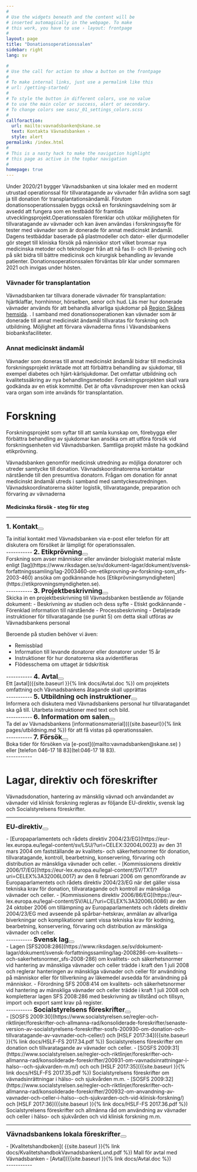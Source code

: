 ```yaml
---
#
# Use the widgets beneath and the content will be
# inserted automagically in the webpage. To make
# this work, you have to use › layout: frontpage
#
layout: page
title: "Donationsoperationssalen"
sidebar: right
lang: sv

#
# Use the call for action to show a button on the frontpage
#
# To make internal links, just use a permalink like this
# url: /getting-started/
#
# To style the button in different colors, use no value
# to use the main color or success, alert or secondary.
# To change colors see sass/_01_settings_colors.scss
#
callforaction:
  url: mailto:vavnadsbanken@skane.se
  text: Kontakta Vävnadsbanken ›
  style: alert
permalink: /index.html
#
# This is a nasty hack to make the navigation highlight
# this page as active in the topbar navigation
#
homepage: true
---
```

Under 2020/21 bygger Vävnadsbanken ut sina lokaler med en modernt utrustad operationssal för tillvaratagande av vävnader från avlidna som sagt ja till donation för transplantationsändamål. Förutom donationsoperationssalen byggs också en forskningsavdelning som är avsedd att fungera som en testbädd för framtida utvecklingsprojekt.Operationssalen förenklar och utökar möjligheten för tillvaratagande av vävnader och kan även användas i forskningssyfte för tester med vävnader som är donerade för annat medicinskt ändamål. Dagens testbäddar baserade på plastmodeller och dator- eller djurmodeller gör steget till kliniska försök på människor stort vilket bromsar nya medicinska metoder och teknologier från att nå fas II- och III-prövning och på sikt bidra till bättre medicinsk och kirurgisk behandling av levande patienter. Donationsoperationssalen förväntas blir klar under sommaren 2021 och invigas under hösten.

### Vävnader för transplantation
Vävnadsbanken tar tillvara donerade vävnader för transplantation: hjärtklaffar, hornhinnor, hörselben, senor och hud. Läs mer hur donerade vävnader används för att behandla allvarliga sjukdomar på  [Region Skånes hemsida](https://vard.skane.se/skanes-universitetssjukhus-sus/om-oss/profilomraden/vavnadsbanken/). .  I samband med donationsoperationen kan vävnader som är donerade till annat medicinskt ändamål tillvaratas för forskning och utbildning. Möjlighet att förvara vävnaderna finns i Vävandsbankens biobanksfaciliteter.

### Annat medicinskt ändamål
Vävnader som doneras till annat medicinskt ändamål bidrar till medicinska forskningsprojekt inriktade mot att förbättra behandling av sjukdomar, till exempel diabetes och hjärt-kärlsjukdomar. Det omfattar utbildning och kvalitetssäkring av nya behandlingsmetoder. Forskningsprojekten skall vara godkända av en etisk kommitté. Det är ofta vävnadsprover men kan också vara organ som inte används för transplantation.

# Forskning
Forskningsprojekt som syftar till att samla kunskap om, förebygga eller förbättra behandling av sjukdomar kan ansöka om att utföra försök vid forskningsenheten vid Vävnadsbanken. Samtliga projekt måste ha godkänd etikprövning.

Vävnadsbanken genomför medicinsk utredning av möjliga donatorer och utreder samtycke till donation. Vävnadskoordinatorerna kontaktar närstående till den presumtiva donatorn. Frågan om donation för annat medicinskt ändamål utreds i samband med samtyckesutredningen. Vävnadskoordinatorerna sköter logistik, tillvaratagande, preparation och förvaring av vävnaderna

#### Medicinska försök - steg för steg 

-----------
<span style="font-weight: bold;font-size:18px;">1. Kontakt</span><button type="button" class="btn btn-primary btn-circle" id="steg1"><i class="fa fa-plus"></i></button>
<div class="content" id="steg1data" markdown="1">              
Ta initial kontakt med Vävnadsbanken via e-post eller telefon för att diskutera om försöket är lämpligt för operationssalen.  
</div>
-----------
<span style="font-weight: bold;font-size:18px;">2. Etikprövning</span><button type="button" class="btn btn-primary btn-circle" id="steg2"><i class="fa fa-plus"></i></button>
<div class="content" id="steg2data" markdown="1">              
Forskning som avser människor eller använder biologiskt material måste enligt [lag](https://www.riksdagen.se/sv/dokument-lagar/dokument/svensk-forfattningssamling/lag-2003460-om-etikprovning-av-forskning-som_sfs-2003-460) ansöka om godkännande hos [Etikprövningsmyndigheten](https://etikprovningsmyndigheten.se). 
</div>
-----------     
<span style="font-weight: bold;font-size:18px;">3. Projektbeskrivning</span><button type="button" class="btn btn-primary btn-circle" id="steg3"><i class="fa fa-plus"></i></button>
<div class="content" id="steg3data" markdown="1">          
Skicka in en projektbeskrivning till Vävnadsbanken bestående av följande dokument:
-	Beskrivning av studien och dess syfte
-	Etiskt godkännande
-	Förenklad information till närstående
-	Processbeskrivning
-	Detaljerade instruktioner för tillvaratagande (se punkt 5) om detta skall utföras av Vävnadsbankens personal


Beroende på studien behöver vi även:
- Remissblad
- Information till levande donatorer eller donatorer under 15 år
- Instruktioner för hur donatorerna ska avidentifieras
- Flödesschema om uttaget är tidskritisk
</div>
-----------
<span style="font-weight: bold;font-size:18px;">4. Avtal</span><button type="button" class="btn btn-primary btn-circle" id="steg4"><i class="fa fa-plus"></i></button>
<div class="content" id="steg4data" markdown="1">                   
Ett [avtal]({{site.baseurl }}{% link docs/Avtal.doc %}) om projektets omfattning och Vävnadsbankens åtagande skall upprättas
</div>
-----------
<span style="font-weight: bold;font-size:18px;">5. Utbildning och instruktioner</span><button type="button" class="btn btn-primary btn-circle" id="steg5"><i class="fa fa-plus"></i></button>
<div class="content" id="steg5data" markdown="1">            
Informera och diskutera med Vävnadsbankens personal hur tillvaratagandet ska gå till. Utarbeta instruktioner med text och bild.
</div>
-----------
<span style="font-weight: bold;font-size:18px;">6. Information om salen</span><button type="button" class="btn btn-primary btn-circle" id="steg6"><i class="fa fa-plus"></i></button>
<div class="content" id="steg6data" markdown="1">     
Ta del av Vävnadsbankens [informationsmaterial]({{site.baseurl}}{% link pages/utbildning.md %}) för att få vistas på operationssalen.
</div>
-----------
<span style="font-weight: bold;font-size:18px;">7. Försök</span><button type="button" class="btn btn-primary btn-circle" id="steg7"><i class="fa fa-plus"></i></button>
<div class="content" id="steg7data" markdown="1">   
Boka tider för försöken via [e-post]((mailto:vavnadsbanken@skane.se) ) eller [telefon 046-17 18 83](tel:046-17 18 83). 
</div>
-----------

# Lagar, direktiv och föreskrifter
Vävnadsdonation, hantering av mänsklig vävnad och användandet av vävnader vid klinisk forskning regleras av följande EU-direktiv, svensk lag och Socialstyrelsens föreskrifter.

-----------

<span style="font-weight: bold;font-size:18px;">EU-direktiv</span><button type="button" class="btn btn-primary btn-circle" id="eu"><i class="fa fa-plus"></i></button>
<div class="content" id="eudata" markdown="1">              
- [Europaparlamentets och rådets direktiv 2004/23/EG](https://eur-lex.europa.eu/legal-content/sv/LSU/?uri=CELEX:32004L0023) av den 31 mars 2004 om fastställande av kvalitets- och säkerhetsnormer för donation, tillvaratagande, kontroll, bearbetning, konservering, förvaring och distribution av mänskliga vävnader och celler.
- [Kommissionens direktiv 2006/17/EG](https://eur-lex.europa.eu/legal-content/SV/TXT/?uri=CELEX%3A32006L0017) av den 8 februari 2006 om genomförande av Europaparlamentets och rådets direktiv 2004/23/EG när det gäller vissa tekniska krav för donation, tillvaratagande och kontroll av mänskliga vävnader och celler.
- [Kommissionens direktiv 2006/86/EG](https://eur-lex.europa.eu/legal-content/SV/ALL/?uri=CELEX%3A32006L0086) av den 24 oktober 2006 om tillämpning av Europaparlamentets och rådets direktiv 2004/23/EG med avseende på spårbar-hetskrav, anmälan av allvarliga biverkningar och komplikationer samt vissa tekniska krav för kodning, bearbetning, konservering, förvaring och distribution av mänskliga vävnader och celler.
</div>
-----------
<span style="font-weight: bold;font-size:18px;">Svensk lag</span><button type="button" class="btn btn-primary btn-circle" id="se"><i class="fa fa-plus"></i></button>
<div class="content" id="sedata" markdown="1">
- Lagen [SFS2008:286](https://www.riksdagen.se/sv/dokument-lagar/dokument/svensk-forfattningssamling/lag-2008286-om-kvalitets--och-sakerhetsnormer_sfs-2008-286) om kvalitets- och säkerhetsnormer vid hantering av mänskliga vävnader och celler trädde i kraft den 1 juli 2008 och reglerar hanteringen av mänskliga vävnader och celler för användning på människor eller för tillverkning av läkemedel avsedda för användning på människor. 
- Förordning SFS 2008:414 om kvalitets- och säkerhetsnormer vid hantering av mänskliga vävnader och celler trädde i kraft 1 juli 2008 och kompletterar lagen SFS 2008:286 med beskrivning av tillstånd och tillsyn, import och export samt krav på register.
</div>
-----------
<span style="font-weight: bold;font-size:18px;">Socialstyrelsens föreskrifter</span><button type="button" class="btn btn-primary btn-circle" id="sos"><i class="fa fa-plus"></i></button>
<div class="content" id="sosdata" markdown="1">
- [SOSFS 2009:30](https://www.socialstyrelsen.se/regler-och-riktlinjer/foreskrifter-och-allmanna-rad/konsoliderade-foreskrifter/senaste-version-av-socialstyrelsens-foreskrifter-sosfs-200930-om-donation-och-tillvaratagande-av-vavnader-och-celler/) och [HSLF 2017:34]({{site.baseurl }}{% link docs/HSLF-FS 2017.34.pdf %}) Socialstyrelsens föreskrifter om donation och tillvaratagande av vävnader och celler.
- [SOSFS 2009:31](https://www.socialstyrelsen.se/regler-och-riktlinjer/foreskrifter-och-allmanna-rad/konsoliderade-foreskrifter/200931-om-vavnadsinrattningar-i-halso--och-sjukvarden-m.m/) och och [HSLF 2017:35]({{site.baseurl }}{% link docs/HSLF-FS 2017.35.pdf %}) Socialstyrelsens föreskrifter om vävnadsinrättningar i hälso- och sjukvården m.m.
- [SOSFS 2009:32](https://www.socialstyrelsen.se/regler-och-riktlinjer/foreskrifter-och-allmanna-rad/konsoliderade-foreskrifter/200932-om-anvandning-av-vavnader-och-celler-i-halso--och-sjukvarden-och-vid-klinisk-forskning/) och [HSLF 2017:36]({{site.baseurl }}{% link docs/HSLF-FS 2017.36.pdf %}) Socialstyrelsens föreskrifter och allmänna råd om användning av vävnader och celler i hälso- och sjukvården och vid klinisk forskning m.m.

</div>

-----------
<span style="font-weight: bold;font-size:18px;">Vävnadsbankens lokala föreskrifter</span><button type="button" class="btn btn-primary btn-circle" id="loc"><i class="fa fa-plus"></i></button>
<div class="content" id="locdata" markdown="1">
- [Kvalitetshandboken]( {{site.baseurl }}{% link docs/KvalitetshandbokVavnadsbankenLund.pdf %})
Mall för avtal med Vävnadsbanken
- [Avtal]({{site.baseurl }}{% link docs/Avtal.doc %})
</div>
-----------